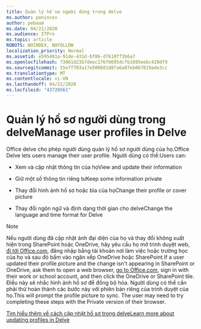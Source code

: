 ```yaml
---
title: Quản lý hồ sơ người dùng trong delve
ms.author: ponincev
author: pebaum
ms.date: 04/21/2020
ms.audience: ITPro
ms.topic: article
ROBOTS: NOINDEX, NOFOLLOW
localization_priority: Normal
ms.assetid: e595481a-91de-431d-bf86-d7610ff3b6a7
ms.openlocfilehash: 73061d23b7deec176f0695dcfb1895eebc428df9
ms.sourcegitcommit: 55eff703a17e500681d8fa6a87eb067019ade3cc
ms.translationtype: MT
ms.contentlocale: vi-VN
ms.lasthandoff: 04/22/2020
ms.locfileid: "43720561"
---
```

# <a name="manage-user-profiles-in-delve"></a><span data-ttu-id="1e04f-102">Quản lý hồ sơ người dùng trong delve</span><span class="sxs-lookup"><span data-stu-id="1e04f-102">Manage user profiles in Delve</span></span>

<span data-ttu-id="1e04f-103">Office delve cho phép người dùng quản lý hồ sơ người dùng của họ.</span><span class="sxs-lookup"><span data-stu-id="1e04f-103">Office Delve lets users manage their user profile.</span></span> <span data-ttu-id="1e04f-104">Người dùng có thể:</span><span class="sxs-lookup"><span data-stu-id="1e04f-104">Users can:</span></span>
  
- <span data-ttu-id="1e04f-105">Xem và cập nhật thông tin của họ</span><span class="sxs-lookup"><span data-stu-id="1e04f-105">View and update their information</span></span>
    
- <span data-ttu-id="1e04f-106">Giữ một số thông tin riêng tư</span><span class="sxs-lookup"><span data-stu-id="1e04f-106">Keep some information private</span></span>
    
- <span data-ttu-id="1e04f-107">Thay đổi hình ảnh hồ sơ hoặc bìa của họ</span><span class="sxs-lookup"><span data-stu-id="1e04f-107">Change their profile or cover picture</span></span>
    
- <span data-ttu-id="1e04f-108">Thay đổi ngôn ngữ và định dạng thời gian cho delve</span><span class="sxs-lookup"><span data-stu-id="1e04f-108">Change the language and time format for Delve</span></span>
    
> [!NOTE]
> <span data-ttu-id="1e04f-109">Nếu người dùng đã cập nhật ảnh đại diện của họ và thay đổi không xuất hiện trong SharePoint hoặc OneDrive, hãy yêu cầu họ mở trình duyệt web, [đi tới Office.com](https://www.office.com), đăng nhập bằng tài khoản nơi làm việc hoặc trường học của họ và sau đó bấm vào ngăn xếp OneDrive hoặc SharePoint.</span><span class="sxs-lookup"><span data-stu-id="1e04f-109">If a user updated their profile picture and the change isn't appearing in SharePoint or OneDrive, ask them to open a web browser, [go to Office.com](https://www.office.com), sign in with their work or school account, and then click the OneDrive or SharePoint tile.</span></span> <span data-ttu-id="1e04f-110">Điều này sẽ nhắc hình ảnh hồ sơ để đồng bộ hóa. Người dùng có thể cần phải thử hoàn thành các bước này với phiên bản riêng của trình duyệt của họ.</span><span class="sxs-lookup"><span data-stu-id="1e04f-110">This will prompt the profile picture to sync. The user may need to try completing these steps with the Private version of their browser.</span></span> 
  
[<span data-ttu-id="1e04f-111">Tìm hiểu thêm về cách cập nhật hồ sơ trong delve</span><span class="sxs-lookup"><span data-stu-id="1e04f-111">Learn more about updating profiles in Delve</span></span>](https://go.microsoft.com/fwlink/?linkid=735070)
  


